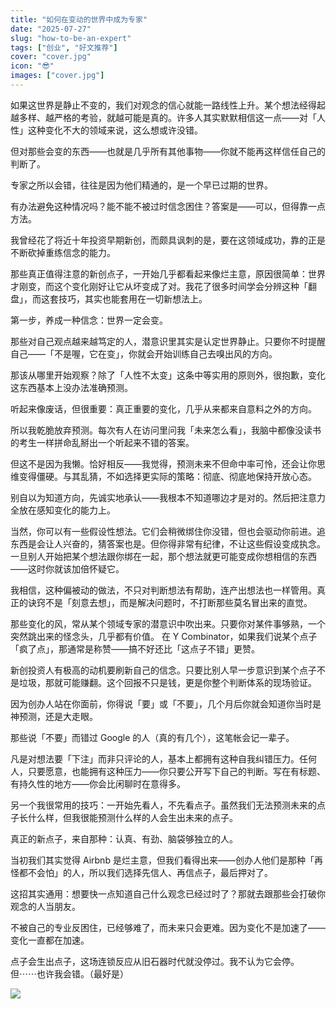 ```yaml
---
title: "如何在变动的世界中成为专家"
date: "2025-07-27"
slug: "how-to-be-an-expert"
tags: ["创业", "好文推荐"]
cover: "cover.jpg"
icon: "😎"
images: ["cover.jpg"]
---
```

如果这世界是静止不变的，我们对观念的信心就能一路线性上升。某个想法经得起越多样、越严格的考验，就越可能是真的。许多人其实默默相信这一点——对「人性」这种变化不大的领域来说，这么想或许没错。



但对那些会变的东西——也就是几乎所有其他事物——你就不能再这样信任自己的判断了。



专家之所以会错，往往是因为他们精通的，是一个早已过期的世界。



有办法避免这种情况吗？能不能不被过时信念困住？答案是——可以，但得靠一点方法。



我曾经花了将近十年投资早期新创，而颇具讽刺的是，要在这领域成功，靠的正是不断砍掉重练信念的能力。



那些真正值得注意的新创点子，一开始几乎都看起来像烂主意，原因很简单：世界才刚变，而这个变化刚好让它从坏变成了对。我花了很多时间学会分辨这种「翻盘」，而这套技巧，其实也能套用在一切新想法上。



第一步，养成一种信念：世界一定会变。



那些对自己观点越来越笃定的人，潜意识里其实是认定世界静止。只要你不时提醒自己——「不是喔，它在变」，你就会开始训练自己去嗅出风的方向。



那该从哪里开始观察？除了「人性不太变」这条中等实用的原则外，很抱歉，变化这东西基本上没办法准确预测。



听起来像废话，但很重要：真正重要的变化，几乎从来都来自意料之外的方向。



所以我乾脆放弃预测。每次有人在访问里问我「未来怎么看」，我脑中都像没读书的考生一样拼命乱掰出一个听起来不错的答案。



但这不是因为我懒。恰好相反——我觉得，预测未来不但命中率可怜，还会让你思维变得僵硬。与其乱猜，不如选择更实际的策略：彻底、彻底地保持开放心态。



别自以为知道方向，先诚实地承认——我根本不知道哪边才是对的。然后把注意力全放在感知变化的能力上。



当然，你可以有一些假设性想法。它们会稍微绑住你没错，但也会驱动你前进。追东西是会让人兴奋的，猜答案也是。但你得非常有纪律，不让这些假设变成执念。
一旦别人开始把某个想法跟你绑在一起，那个想法就更可能变成你想相信的东西——这时你就该加倍怀疑它。



我相信，这种偏被动的做法，不只对判断想法有帮助，连产出想法也一样管用。真正的诀窍不是「刻意去想」，而是解决问题时，不打断那些莫名冒出来的直觉。



那些变化的风，常从某个领域专家的潜意识中吹出来。只要你对某件事够熟，一个突然跳出来的怪念头，几乎都有价值。
在 Y Combinator，如果我们说某个点子「疯了点」，那通常是称赞——搞不好还比「这点子不错」更赞。



新创投资人有极高的动机要刷新自己的信念。只要比别人早一步意识到某个点子不是垃圾，那就可能赚翻。这个回报不只是钱，更是你整个判断体系的现场验证。



因为创办人站在你面前，你得说「要」或「不要」，几个月后你就会知道你当时是神预测，还是大走眼。



那些说「不要」而错过 Google 的人（真的有几个），这笔帐会记一辈子。



凡是对想法要「下注」而非只评论的人，基本上都拥有这种自我纠错压力。任何人，只要愿意，也能拥有这种压力——你只要公开写下自己的判断。写在有标题、有持久性的地方——你会比闲聊时在意得多。



另一个我很常用的技巧：一开始先看人，不先看点子。虽然我们无法预测未来的点子长什么样，但我很能预测什么样的人会生出未来的点子。



真正的新点子，来自那种：认真、有劲、脑袋够独立的人。



当初我们其实觉得 Airbnb 是烂主意，但我们看得出来——创办人他们是那种「再怪都不会怕」的人，所以我们选择先信人、再信点子，最后押对了。



这招其实通用：想要快一点知道自己什么观念已经过时了？那就去跟那些会打破你观念的人当朋友。



不被自己的专业反困住，已经够难了，而未来只会更难。因为变化不是加速了——变化一直都在加速。



点子会生出点子，这场连锁反应从旧石器时代就没停过。我不认为它会停。
但⋯⋯也许我会错。（最好是）




![](https://prod-files-secure.s3.us-west-2.amazonaws.com/112d0858-5090-4d34-a606-b75eb8d65fd2/46476355-9cf3-4e99-9b7a-3531bc426380/1000202064.png?X-Amz-Algorithm=AWS4-HMAC-SHA256&X-Amz-Content-Sha256=UNSIGNED-PAYLOAD&X-Amz-Credential=ASIAZI2LB466UXV3VR7P%2F20250902%2Fus-west-2%2Fs3%2Faws4_request&X-Amz-Date=20250902T103701Z&X-Amz-Expires=3600&X-Amz-Security-Token=IQoJb3JpZ2luX2VjEML%2F%2F%2F%2F%2F%2F%2F%2F%2F%2FwEaCXVzLXdlc3QtMiJHMEUCIHLMD3%2F2rp%2BTi5QFBGYkb5IoRLhU59pOXcTxXznEwGpoAiEAxLu%2FkTyA3iE1MaJr60FTnT5RLYaaoJDctG4Ijdt7Dgkq%2FwMIKxAAGgw2Mzc0MjMxODM4MDUiDBtndHOWV5EbYt2sXSrcA7sEKpFfyf0BGacgz33cP3KVH0TIOXzPUHYZ26dFT78A%2BgO7t%2BfBg7q9ozFSg2OYInRLhJjx9LSyje7O%2BPLRZKZub%2BDgHtwpQS6mNpIucrs%2FExLeSyJgYAMkhrSgLMW54u%2BnF%2BbKArk2zVO7buGjkRp%2BvmtMNk3D%2F1TglUdrgWGQMvTqaHf2eQ3CPcdGZQngCC95DOYLHEPWgRU2bxx6M9tqyM5xxGfw5JqewNX4qDxmi%2BK28%2B9kO7jgxoWYwTv%2BN7IR4T7BLBs3awkxKW1vHXu6WgudPgBnzTr9cM6uYKEHUBKzaKhJ%2FsC3%2Bb%2FRrYwvdiv0cuO1yROLRSUdYytBer99fNhTQX93ZNHJUO333K4tOA4jzOFGRBHxQr50nuCF47QLGattUUAGgSmJN7ymKR3u1bGjYxQEyVdpxrZSgRbjXyNDFhRRFGH8fPKfHaaoYuBjrxwfVyes0X3eVp2ndd73TaeEu7Ahh0E5e7Bt28SNlkKtGemnlA9tTwT5rea3MlUKxoihmNShrF4%2FYhYwahCccyhj0LjALlEnOyyvVNTSEZAAbVA8cdzRDo5BArEQkqtLj2%2FUCxUk3qsTAWRzicSIlnaPrU0YS2p90dzbMgurhgsH4Sceaos4EdoZML332sUGOqUByrlSAQrdAb3mJe6vQMcOHB7U6S3q7Zrd0lymaKVYXIGRmbLeFZ5tPdHBr6AwwlOkBxRuA%2BnEukOjazHXqHS%2FAsUTLkOD51eDGWXpE%2Fqc9872nBFhFRYmfVtZlbEzCt69BdI9F0fcG5o%2F2UAWklPqHGxQLpr8Xu0gErIvEGQbR%2FN8oWMbGVswuJ7OUZ22Lj6aLvTohKX04I7DuQrxF2fHnfwFrKei&X-Amz-Signature=32558f4ccb1b5fdcdc2fab40451bc1cb51d7bb3774431e3a7e90b34de110e488&X-Amz-SignedHeaders=host&x-amz-checksum-mode=ENABLED&x-id=GetObject)

